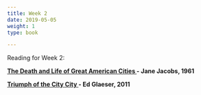 ```yaml
---
title: Week 2
date: 2019-05-05
weight: 1
type: book

---
```

Reading for Week 2:

<b> <a href="
https://blackwells.co.uk/bookshop/product/9781847926180?gC=5a105e8b&gclid=Cj0KCQjwl9GCBhDvARIsAFunhsnoI4hdpvSCquzmaLCyHS3eCC0Nnq14HT8rSTJlNGJwbI4Au5TA680aAgjnEALw_wcB/" target="_blank"> The Death and Life of Great American Cities </a> <b> - Jane Jacobs, 1961 </br>

<b> <a href="
https://blackwells.co.uk/bookshop/product/9780330458078?gC=5a105e8b&gclid=Cj0KCQjwl9GCBhDvARIsAFunhslSf5e1f4q3N2Pc6OViabKoBzv3Uz_KsLk6W-v8flSTE5hvCtlHCYcaAt93EALw_wcB"> Triumph of the City City </a> <b> - Ed Glaeser, 2011 </br>


